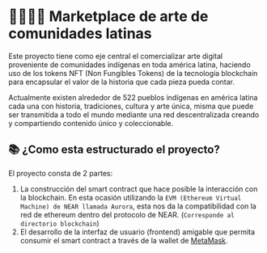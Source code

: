 👨‍👩‍👦‍👦 Marketplace de arte de comunidades latinas
===================

Este proyecto tiene como eje central el comercializar arte digital proveniente de comunidades indígenas en toda américa latina, haciendo uso de los tokens NFT (Non Fungibles Tokens) de la tecnología blockchain para encapsular el valor de la historia que cada pieza pueda contar.

Actualmente existen alrededor de 522 pueblos indígenas en américa latina cada una con historia, tradiciones, cultura y arte única, misma que puede ser transmitida a todo el mundo mediante una red descentralizada creando y compartiendo contenido único y coleccionable.

 
📚 ¿Como esta estructurado el proyecto?
---------------------------
El proyecto consta de 2 partes: 
1. La construcción del smart contract que hace posible la interacción con la blockchain. En esta ocasión utilizando la `EVM (Ethereum Virtual Machine) de NEAR llamada Aurora`, esta nos da la compatibilidad con la red de ethereum dentro del protocolo de NEAR. (`Corresponde al directorio blockchain`)
2. El desarrollo de la interfaz de usuario (frontend) amigable que permita consumir el smart contract a través de la wallet de [MetaMask].
 


[MetaMask]: https://metamask.io/